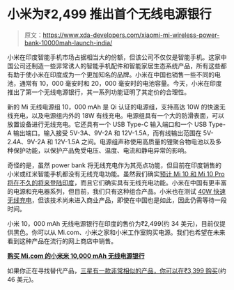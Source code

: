 # 小米为₹2,499 推出首个无线电源银行

> 原文：<https://www.xda-developers.com/xiaomi-mi-wireless-power-bank-10000mah-launch-india/>

小米在印度智能手机市场占据相当大的份额，但该公司不仅仅是智能手机。这家中国公司还制造一些非常诱人的智能手机配件和智能家居生态系统产品，所有这些都有助于使小米在印度成为一个更加知名的品牌。小米在中国也销售一些不同的电池，通常有 10，000 毫安时和 20，000 毫安时的电池容量。今天，小米在印度推出了第一个无线电源银行，其一系列功能证明了其定价的合理性。

新的 Mi 无线电源组 10，000 mAh 是 Qi 认证的电源组，支持高达 10W 的快速无线充电，以及电源组内外的 18W 有线充电。电源组具有一个大的防滑表面，可以放置设备进行无线充电。它还具有一个 USB Type-C 输入端口和一个 USB Type-A 输出端口。输入接受 5V-3A、9V-2A 和 12V-1.5A，而有线输出范围在 5V-2.4A、9V-2A 和 12V-1.5A 之间。电源组声称使用高质量的锂聚合物电池以及多种保护功能，以保护产品免受电压、温度、电流和静电异常的影响。

奇怪的是，虽然 power bank 将无线充电作为其亮点功能，但目前在印度销售的小米或红米智能手机都没有无线充电功能。虽然我们确实[预计 Mi 10 和 Mi 10 Pro 将在不久的将来登陆印度](https://www.xda-developers.com/xiaomi-mi-10-india-indonesia-europe-russia/)，而且它们确实具有无线充电功能。小米在中国有更丰富的电源和充电器系列，但目前，我们只有这种组合产品。小米也在测试 [40W 快速无线充电](https://www.xda-developers.com/xiaomi-showcases-40w-wireless-charging-technology/)，但该技术尚未进入商业产品，即使在中国也是如此，因此仍需等待一段时间。

小米 10，000 mAh 无线电源银行在印度的售价为₹2,499(约 34 美元)，目前仅提供黑色。你可以从 Mi.com、小米之家和小米工作室购买电源。我们也希望在未来看到这种产品在流行的网上商店中销售。

**[购买 Mi.com 的小米米 10,000 mAh 无线电源银行](https://store.mi.com/in/buy/product/mi-wireless-power-bank)**

如果你正在寻找替代产品，[三星有一款非常相似的产品，你可以在₹3,399 购买](https://www.amazon.in/Samsung-Wireless-Powerbank-10000mAh-EB-U1200CPNGIN/dp/B07SS2LST3/?tag=xdaportalin-21)(约 46 美元)。